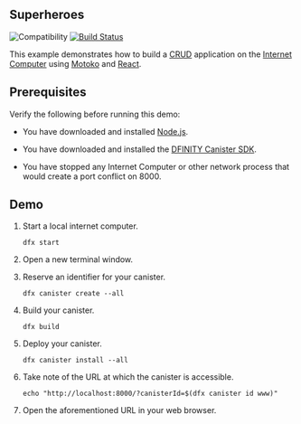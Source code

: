 ## Superheroes

![Compatibility](https://img.shields.io/badge/compatibility-0.6.21-blue)
[![Build Status](https://github.com/dfinity/examples/workflows/motoko-superheroes-example/badge.svg)](https://github.com/dfinity/examples/actions?query=workflow%3Amotoko-superheroes-example)

This example demonstrates how to build a
[CRUD](https://en.wikipedia.org/wiki/Create,_read,_update_and_delete)
application on the [Internet Computer](https://dfinity.org) using
[Motoko](https://sdk.dfinity.org/docs/language-guide/motoko.html) and
[React](https://reactjs.org). 

## Prerequisites

Verify the following before running this demo:

*  You have downloaded and installed [Node.js](https://nodejs.org).

*  You have downloaded and installed the [DFINITY Canister
   SDK](https://sdk.dfinity.org).

*  You have stopped any Internet Computer or other network process that would
   create a port conflict on 8000.

## Demo

1. Start a local internet computer.

   ```text
   dfx start
   ```

1. Open a new terminal window.

1. Reserve an identifier for your canister.

   ```text
   dfx canister create --all
   ```

1. Build your canister.

   ```text
   dfx build
   ```

1. Deploy your canister.

   ```text
   dfx canister install --all
   ```

1. Take note of the URL at which the canister is accessible.

   ```text
   echo "http://localhost:8000/?canisterId=$(dfx canister id www)"
   ```

1. Open the aforementioned URL in your web browser.
